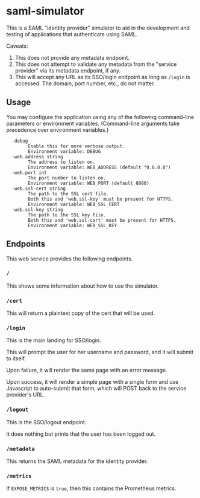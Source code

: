 # saml-simulator
This is a SAML "identity provider" simulator to aid in the development and testing of applications that authenticate using SAML.

Caveats:

1. This does not provide any metadata endpoint.
1. This does not attempt to validate any metadata from the "service provider" via its metadata endpoint, if any.
1. This will accept any URL as its SSO/login endpoint as long as `/login` is accessed.  The domain, port number, etc., do not matter.

## Usage
You may configure the application using any of the following command-line parameters or environment variables.
(Command-line arguments take precedence over environment variables.)

```
  -debug
        Enable this for more verbose output.
        Environment variable: DEBUG
  -web.address string
        The address to listen on.
        Environment variable: WEB_ADDRESS (default "0.0.0.0")
  -web.port int
        The port number to listen on.
        Environment variable: WEB_PORT (default 8080)
  -web.ssl-cert string
        The path to the SSL cert file.
        Both this and 'web.ssl-key' must be present for HTTPS.
        Environment variable: WEB_SSL_CERT
  -web.ssl-key string
        The path to the SSL key file.
        Both this and 'web.ssl-cert' must be present for HTTPS.
        Environment variable: WEB_SSL_KEY
```


## Endpoints
This web service provides the following endpoints.

### `/`
This shows some information about how to use the simulator.

### `/cert`
This will return a plaintext copy of the cert that will be used.

### `/login`
This is the main landing for SSO/login.

This will prompt the user for her username and password, and it will submit to itself.

Upon failure, it will render the same page with an error message.

Upon success, it will render a simple page with a single form and use Javascript to auto-submit that form, which will POST back to the service provider's URL.

### `/logout`
This is the SSO/logout endpoint.

It does nothing but prints that the user has been logged out.

### `/metadata`
This returns the SAML metadata for the identity provider.

### `/metrics`
If `EXPOSE_METRICS` is `true`, then this contains the Prometheus metrics.
